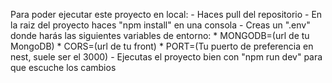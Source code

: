 Para poder ejecutar este proyecto en local:
    - Haces pull del repositorio
    - En la raiz del proyecto haces "npm install" en una consola
    - Creas un ".env" donde harás las siguientes variables de entorno:
        * MONGODB=(url de tu MongoDB)
        * CORS=(url de tu front)
        * PORT=(Tu puerto de preferencia en nest, suele ser el 3000)
    - Ejecutas el proyecto bien con "npm run dev" para que escuche los cambios